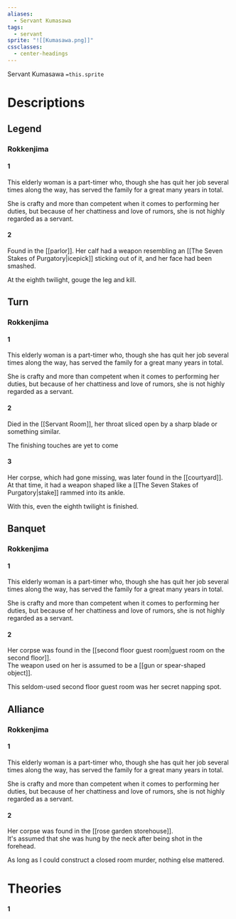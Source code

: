 ```yaml
---
aliases:
  - Servant Kumasawa
tags:
  - servant
sprite: "![[Kumasawa.png]]"
cssclasses:
  - center-headings
---
```

Servant Kumasawa
`=this.sprite`

# Descriptions

## Legend
### Rokkenjima
#### 1
This elderly woman is a part-timer who, though she has quit her job several times along the way, has served the family for a great many years in total.

She is crafty and more than competent when it comes to performing her duties, but because of her chattiness and love of rumors, she is not highly regarded as a servant.
#### 2

Found in the [[parlor]]. Her calf had a weapon resembling an [[The Seven Stakes of Purgatory|icepick]] sticking out of it, and her face had been smashed.

At the eighth twilight, gouge the leg and kill.
## Turn
### Rokkenjima
#### 1
This elderly woman is a part-timer who, though she has quit her job several times along the way, has served the family for a great many years in total.

She is crafty and more than competent when it comes to performing her duties, but because of her chattiness and love of rumors, she is not highly regarded as a servant.
#### 2
Died in the [[Servant Room]], her throat sliced open by a sharp blade or something similar.  

The finishing touches are yet to come
#### 3
Her corpse, which had gone missing, was later found in the [[courtyard]].  
At that time, it had a weapon shaped like a [[The Seven Stakes of Purgatory|stake]] rammed into its ankle.  

With this, even the eighth twilight is finished.
## Banquet
### Rokkenjima
#### 1
This elderly woman is a part-timer who, though she has quit her job several times along the way, has served the family for a great many years in total.

She is crafty and more than competent when it comes to performing her duties, but because of her chattiness and love of rumors, she is not highly regarded as a servant.
#### 2
Her corpse was found in the [[second floor guest room|guest room on the second floor]].  
The weapon used on her is assumed to be a [[gun or spear-shaped object]].  

This seldom-used second floor guest room was her secret napping spot.
## Alliance
### Rokkenjima
#### 1
This elderly woman is a part-timer who, though she has quit her job several times along the way, has served the family for a great many years in total.

She is crafty and more than competent when it comes to performing her duties, but because of her chattiness and love of rumors, she is not highly regarded as a servant.
#### 2
Her corpse was found in the [[rose garden storehouse]].  
It's assumed that she was hung by the neck after being shot in the forehead.  

As long as I could construct a closed room murder, nothing else mattered.
# Theories
#### 1
